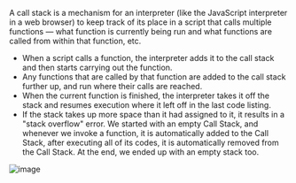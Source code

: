 A call stack is a mechanism for an interpreter (like the JavaScript interpreter in a web browser) to keep track of its place in a script that calls multiple functions — what function is currently being run and what functions are called from within that function, etc.
- When a script calls a function, the interpreter adds it to the call stack and then starts carrying out the function.
- Any functions that are called by that function are added to the call stack further up, and run where their calls are reached.
- When the current function is finished, the interpreter takes it off the stack and resumes execution where it left off in the last code listing.
- If the stack takes up more space than it had assigned to it, it results in a "stack overflow" error.
We started with an empty Call Stack, and whenever we invoke a function, it is automatically added to the Call Stack, after executing all of its codes, it is automatically removed from the Call Stack. At the end, we ended up with an empty stack too.

![image](https://i.stack.imgur.com/KZzbV.png)
